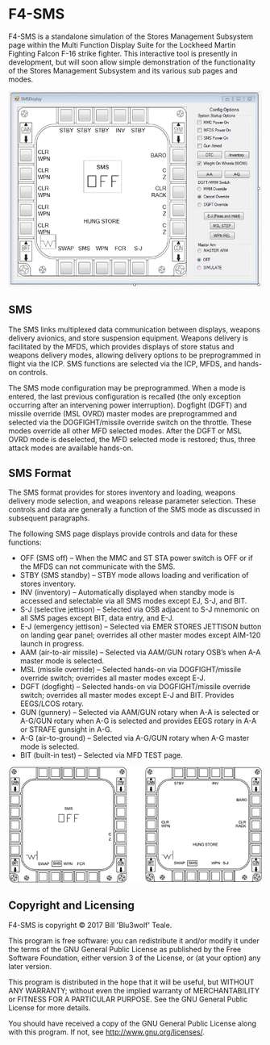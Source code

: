 # F4-SMS
F4-SMS is a standalone simulation of the Stores Management Subsystem page within the Multi Function Display Suite for the Lockheed Martin Fighting Falcon F-16 strike fighter. This interactive tool is presently in development, but will soon allow simple demonstration of the functionality of the Stores Management Subsystem and its various sub pages and modes.

![Software image](images/MFD2.PNG)

## SMS
The SMS links multiplexed data communication between displays, weapons delivery avionics, and store suspension equipment. Weapons delivery is facilitated by the MFDS, which provides displays of store status and weapons delivery modes, allowing delivery options to be preprogrammed in flight via the ICP. SMS functions are selected via the ICP, MFDS, and hands-on controls. 

The SMS mode configuration may be preprogrammed. When a mode is entered, the last previous configuration is recalled (the only exception occurring after an intervening power interruption). Dogfight (DGFT) and missile override (MSL OVRD) master modes are preprogrammed and selected via the DOGFIGHT/missile override switch on the throttle. These modes override all other MFD selected modes. After the DGFT or MSL OVRD mode is deselected, the MFD selected mode is restored; thus, three attack modes are available hands-on.

## SMS Format
The SMS format provides for stores inventory and loading, weapons delivery mode selection, and weapons release parameter selection. These controls and data are generally a function of the SMS mode as discussed in subsequent paragraphs.

The following SMS page displays provide controls and data for these functions:
+ OFF (SMS off) – When the MMC and ST STA power switch is OFF or if the MFDS can not communicate with the SMS.
+ STBY (SMS standby) – STBY mode allows loading and verification of stores inventory.
+ INV (inventory) – Automatically displayed when standby mode is accessed and selectable via all SMS modes except EJ, S-J, and BIT.
+ S-J (selective jettison) – Selected via OSB adjacent to S-J mnemonic on all SMS pages except BIT, data entry, and E-J.
+ E-J (emergency jettison) – Selected via EMER STORES JETTISON button on landing gear panel; overrides all other master modes except AIM-120 launch in progress.
+ AAM (air-to-air missile) – Selected via AAM/GUN rotary OSB’s when A-A master mode is selected.
+ MSL (missile override) – Selected hands-on via DOGFIGHT/missile override switch; overrides all master modes except E-J.
+ DGFT (dogfight) – Selected hands-on via DOGFIGHT/missile override switch; overrides all master modes except E-J and BIT. Provides EEGS/LCOS rotary.
+ GUN (gunnery) – Selected via AAM/GUN rotary when A-A is selected or A-G/GUN rotary when A-G is selected and provides EEGS rotary in A-A or STRAFE gunsight in A-G.
+ A-G (air-to-ground) – Selected via A-G/GUN rotary when A-G master mode is selected.
+ BIT (built-in test) – Selected via MFD TEST page.

![Figure 1](images/OFF-STBY.PNG)

## Copyright and Licensing
F4-SMS is copyright © 2017 Bill 'Blu3wolf' Teale. 

This program is free software: you can redistribute it and/or modify it under the terms of the GNU General Public License as published by the Free Software Foundation, either version 3 of the License, or (at your option) any later version.

This program is distributed in the hope that it will be useful, but WITHOUT ANY WARRANTY; without even the implied warranty of MERCHANTABILITY or FITNESS FOR A PARTICULAR PURPOSE.  See the GNU General Public License for more details.

You should have received a copy of the GNU General Public License along with this program.  If not, see <http://www.gnu.org/licenses/>.
